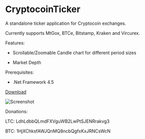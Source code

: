 CryptocoinTicker
================

A standalone ticker application for Cryptocoin exchanges.

Currently supports MtGox, BTCe, Bitstamp, Kraken and Vircurex.

Features:

- Scrollable/Zoomable Candle chart for different period sizes

- Market Depth

Prerequisites:

- .Net Framework 4.5

[Download](https://github.com/Panaetius/CryptocoinTicker/raw/master/Binaries/0.1/CryptocoinTicker.v0.1.1.zip)


![Screenshot](https://raw.github.com/Panaetius/CryptocoinTicker/master/Files/Screenshot1.PNG)


Donations:

LTC: LdhLdbbQLmdFXVguWB2LwPtSJENRrakvg3

BTC: 1HjXChksfAWJQnMQ8ncbQgfxKxJRNCsWcN

